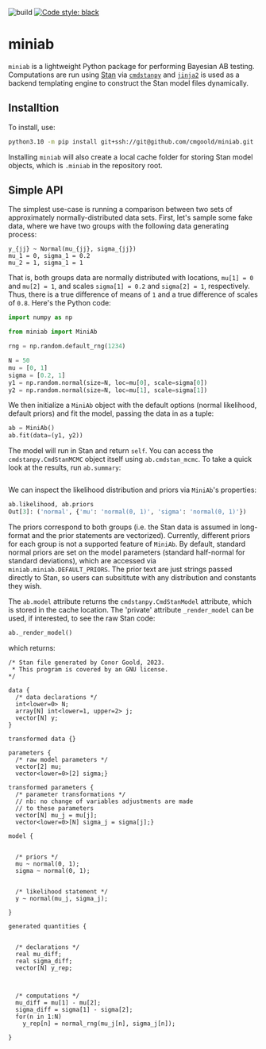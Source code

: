 ![build](https://github.com/cmgoold/miniab/actions/workflows/test.yml/badge.svg)
[![Code style: black](https://img.shields.io/badge/code%20style-black-000000.svg)](https://github.com/psf/black)

# miniab

`miniab` is a lightweight Python package for performing Bayesian AB testing.
Computations are run using [Stan](
https://mc-stan.org
) via [`cmdstanpy`](
https://github.com/stan-dev/cmdstanpy
) and [`jinja2`](
https://github.com/pallets/jinja/
) is used
as a backend templating engine
to construct the Stan model files dynamically.

## Installtion

To install, use:

```bash
python3.10 -m pip install git+ssh://git@github.com/cmgoold/miniab.git
```

Installing `miniab` will also create a local cache folder for storing
Stan model objects, which is `.miniab` in the repository root.

## Simple API

The simplest use-case is running a comparison
between two sets of approximately normally-distributed
data sets. First, let's sample some fake data, where
we have two groups with the following data generating
process:

```
y_{jj} ~ Normal(mu_{jj}, sigma_{jj})
mu_1 = 0, sigma_1 = 0.2
mu_2 = 1, sigma_1 = 1
```

That is, both groups data are normally distributed
with locations, `mu[1] = 0` and `mu[2] = 1`, and scales
`sigma[1] = 0.2` and `sigma[2] = 1`, respectively.
Thus, there is a true difference of means of `1` and
a true difference of scales of `0.8`. Here's the Python
code:

```python
import numpy as np

from miniab import MiniAb

rng = np.random.default_rng(1234)

N = 50
mu = [0, 1]
sigma = [0.2, 1]
y1 = np.random.normal(size=N, loc=mu[0], scale=sigma[0]) 
y2 = np.random.normal(size=N, loc=mu[1], scale=sigma[1]) 
```

We then initialize a `MiniAb` object with the default options
(normal likelihood, default priors) and fit the model, passing
the data in as a tuple:

```python
ab = MiniAb()
ab.fit(data=(y1, y2))
```

The model will run in Stan and return `self`.
You can access the `cmdstanpy.CmdStanMCMC` object
itself using `ab.cmdstan_mcmc`. To take a quick
look at the results, run `ab.summary`:

```
```

We can inspect the likelihood distribution and priors via `MiniAb`'s
properties:

```python
ab.likelihood, ab.priors
Out[3]: ('normal', {'mu': 'normal(0, 1)', 'sigma': 'normal(0, 1)'})
```

The priors correspond to both groups (i.e. the Stan data is assumed in
long-format and the prior statements are vectorized). Currently,
different priors for each group is not a supported feature of `MiniAb`.
By default, standard normal priors are set on the model parameters
(standard half-normal for standard deviations),
which are accessed via `miniab.miniab.DEFAULT_PRIORS`.
The prior text are just strings passed directly to Stan, so
users can subsititute with any distribution and constants they wish.

The `ab.model` attribute returns the `cmdstanpy.CmdStanModel` attribute,
which is stored in the cache location. The 'private' attribute `_render_model`
can be used, if interested, to see the raw Stan code:

```python
ab._render_model()
```

which returns:

```
/* Stan file generated by Conor Goold, 2023. 
 * This program is covered by an GNU license.
*/ 

data {
  /* data declarations */
  int<lower=0> N;
  array[N] int<lower=1, upper=2> j;
  vector[N] y;
}

transformed data {}

parameters {
  /* raw model parameters */
  vector[2] mu;
  vector<lower=0>[2] sigma;}

transformed parameters {
  /* parameter transformations */
  // nb: no change of variables adjustments are made
  // to these parameters
  vector[N] mu_j = mu[j];
  vector<lower=0>[N] sigma_j = sigma[j];}

model {

  
  /* priors */
  mu ~ normal(0, 1);
  sigma ~ normal(0, 1);


  /* likelihood statement */
  y ~ normal(mu_j, sigma_j);

}

generated quantities {

  
  /* declarations */
  real mu_diff;
  real sigma_diff;
  vector[N] y_rep;


  
  /* computations */
  mu_diff = mu[1] - mu[2];
  sigma_diff = sigma[1] - sigma[2];
  for(n in 1:N)
    y_rep[n] = normal_rng(mu_j[n], sigma_j[n]);

}
```

